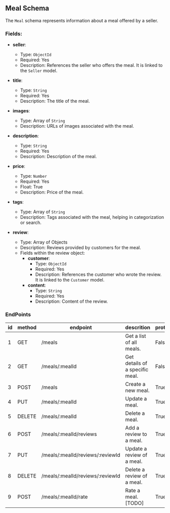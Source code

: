 ## Meal Schema

The `Meal` schema represents information about a meal offered by a seller.

### Fields:

- **seller**:

  - Type: `ObjectId`
  - Required: Yes
  - Description: References the seller who offers the meal. It is linked to the `Seller` model.

- **title**:

  - Type: `String`
  - Required: Yes
  - Description: The title of the meal.

- **images**:

  - Type: Array of `String`
  - Description: URLs of images associated with the meal.

- **description**:

  - Type: `String`
  - Required: Yes
  - Description: Description of the meal.

- **price**:

  - Type: `Number`
  - Required: Yes
  - Float: True
  - Description: Price of the meal.

- **tags**:

  - Type: Array of `String`
  - Description: Tags associated with the meal, helping in categorization or search.

- **review**:
  - Type: Array of Objects
  - Description: Reviews provided by customers for the meal.
  - Fields within the review object:
    - **customer**:
      - Type: `ObjectId`
      - Required: Yes
      - Description: References the customer who wrote the review. It is linked to the `Customer` model.
    - **content**:
      - Type: `String`
      - Required: Yes
      - Description: Content of the review.

### EndPoints

| id  | method | endpoint                         | descrition                      | protected | status |
| --- | ------ | -------------------------------- | ------------------------------- | --------- | ------ |
| 1   | GET    | /meals                           | Get a list of all meals.        | False     | [x]    |
| 2   | GET    | /meals/:mealId                   | Get details of a specific meal. | False     | [x]    |
| 3   | POST   | /meals                           | Create a new meal.              | True      | [x]    |
| 4   | PUT    | /meals/:mealId                   | Update a meal.                  | True      | [x]    |
| 5   | DELETE | /meals/:mealId                   | Delete a meal.                  | True      | [x]    |
| 6   | POST   | /meals/:mealId/reviews           | Add a review to a meal.         | True      | [x]    |
| 7   | PUT    | /meals/:mealId/reviews/:reviewId | Update a review of a meal.      | True      | [ ]    |
| 8   | DELETE | /meals/:mealId/reviews/:reviewId | Delete a review of a meal.      | True      | [ ]    |
| 9   | POST   | /meals/:mealId/rate              | Rate a meal. [TODO]             | True      | [ ]    |
